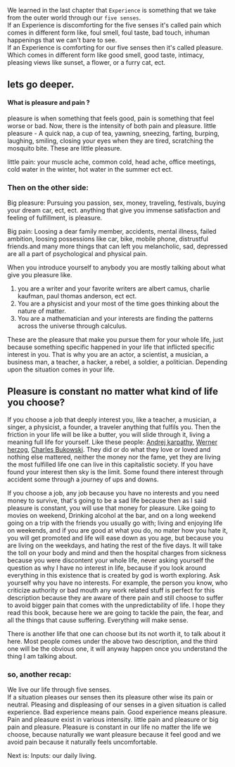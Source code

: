  
We learned in the last chapter that `Experience` is something that we take from the outer world through our `five senses`.   
If an Experience is discomforting for the five senses it's called pain which comes in different form like, foul smell, foul taste, bad touch, inhuman happenings that we can't bare to see.  
If an Experience is comforting for our five senses then it's called pleasure. Which comes in different form like good smell, good taste, intimacy, pleasing views like sunset, a flower, or a furry cat, ect.

## lets go deeper.

#### What is pleasure and pain ?

pleasure is when something that feels good, pain is something that feel worse or bad. Now, there is the intensity of both pain and pleasure.
little pleasure - A quick nap, a cup of tea, yawning, sneezing, farting, burping, laughing, smiling, closing your eyes when they are tired, scratching the mosquito bite. These are little pleasure.  
 
little pain: your muscle ache, common cold, head ache, office meetings, cold water in the winter, hot water in the summer ect ect.

### Then on the other side:
Big pleasure: Pursuing you passion, sex, money, traveling, festivals, buying your dream car, ect, ect. anything that give you immense satisfaction and feeling of fulfillment, is pleasure.  

Big pain: Loosing a dear family member, accidents, mental illness, failed ambition, loosing possessions like car, bike, mobile phone, distrustful friends.and many more things that can left you melancholic, sad, depressed are all a part of psychological and physical pain. 

When you introduce yourself to anybody you are mostly talking about what give you pleasure like. 
1. you are a writer and your favorite writers are albert camus, charlie kaufman, paul thomas anderson, ect ect.   
2. You are a physicist and your most of the time goes thinking about the nature of matter.
3. You are a mathematician and your interests are finding the patterns across the universe through calculus.

These are the pleasure that make you pursue them for your whole life, just because something specific happened in your life that inflicted specific interest in you. That is why you are an actor, a scientist, a musician, a business man, a teacher, a hacker, a rebel, a soldier, a politician. Depending upon the situation comes in your life.

## Pleasure is constant no matter what kind of life you choose?

If you choose a job that deeply interest you, like a teacher, a musician, a singer, a physicist, a founder, a traveler anything that fulfils you. Then the friction in your life will be like a butter, you will slide through it, living a meaning full life for yourself. Like these people: [Andrej karpathy](https://karpathy.ai), [Werner herzog](https://en.wikipedia.org/wiki/Werner_Herzog), [Charles Bukowski](https://en.wikipedia.org/wiki/Charles_Bukowski#Biography). They did or do what they love or loved and nothing else mattered, neither the money nor the fame, yet they are living the most fulfilled life one can live in this capitalistic society. If you have found your interest then sky is the limit. Some found there interest through accident some through a journey of ups and downs.

If you choose a job, any job because you have no interests and you need money to survive, that's  going to be a sad life because then as I said pleasure is constant, you will use that money for pleasure. Like going to movies on weekend, Drinking alcohol at the bar, and on a long weekend going on a trip with the friends you usually go with; living and enjoying life on weekends, and if you are good at what you do, no mater how you hate it, you will get promoted and life will ease down as you age, but because you are living on the weekdays, and hating the rest of the five days. It will take the toll on your body and mind and then the hospital charges from sickness because you were discontent your whole life, never asking yourself the question as why I have no interest in life, because if you look around everything in this existence that is created by god is worth exploring. Ask yourself why you have no interests. For example, the person you know, who criticize authority or bad mouth any work related stuff is perfect for this description because they are aware of there pain and still choose to suffer to avoid bigger pain that comes with the unpredictability of life.
I hope they read this book, because here we are going to tackle the pain, the fear, and all the things that cause suffering. Everything will make sense.

There is another life that one can choose but its not worth it, to talk about it here. Most people comes under the above two description, and the third one will be the obvious one, it will anyway happen once you understand the thing I am talking about.

### so, another recap:
We live our life through five senses.  
If a situation pleases our senses then its pleasure other wise its pain or neutral. Pleasing and displeasing of our senses in a given situation is called experience.
Bad experience means pain. Good experience means pleasure.
Pain and pleasure exist in various intensity. little pain and pleasure or big pain and pleasure.
Pleasure is constant in our life no matter the life we choose, because naturally we want pleasure because it feel good and we avoid pain because it naturally feels uncomfortable.

Next is: Inputs: our daily living.





